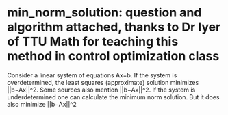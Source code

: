 # min_norm_solution: question and algorithm attached, thanks to Dr Iyer of TTU Math for teaching this method in control optimization class
Consider a linear system of equations Ax=b.  If the system is overdetermined, the least squares (approximate) solution minimizes ||b−Ax||^2. Some sources also mention ||b−Ax||^2.  If the system is underdetermined one can calculate the minimum norm solution. But it does also minimize ||b−Ax||^2

